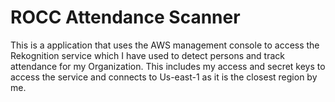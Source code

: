# ROCC Attendance Scanner

This is a application that uses the AWS management console to access the Rekognition service which I have used to detect persons and track attendance for my Organization.
This includes my access and secret keys to access the service and connects to Us-east-1 as it is the closest region by me.
